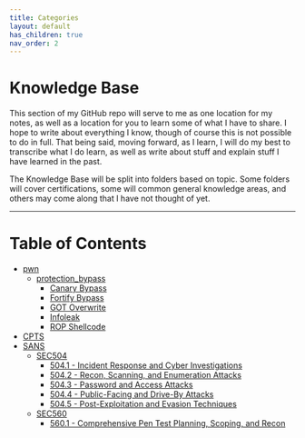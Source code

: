 ```yaml
---
title: Categories
layout: default
has_children: true
nav_order: 2
---
```


# Knowledge Base

This section of my GitHub repo will serve to me as one location for my notes, as well as a location for you to learn some of what I have to share. I hope to write about everything I know, though of course this is not possible to do in full. That being said, moving forward, as I learn, I will do my best to transcribe what I do learn, as well as write about stuff and explain stuff I have learned in the past.

The Knowledge Base will be split into folders based on topic. Some folders will cover certifications, some will common general knowledge areas, and others may come along that I have not thought of yet.

---

# Table of Contents
- [pwn](pwn/README.md)
    - [protection_bypass](pwn/protection_bypass/)
        - [Canary Bypass](pwn/protection_bypass/canary_bypass.md)
        - [Fortify Bypass](pwn/protection_bypass/fortify_bypass.md)
        - [GOT Overwrite](pwn/protection_bypass/got_overwrite.md)
        - [Infoleak](pwn/protection_bypass/infoleak.md)
        - [ROP Shellcode](pwn/protection_bypass/rop_shellcode.md)
- [CPTS](CPTS/index.md)
- [SANS](/_knowledge_base/SANS/index.md)
    - [SEC504](/_knowledge_base/SANS/SEC504/index.md)
        - [504.1 - Incident Response and Cyber Investigations](/_knowledge_base/SANS/SEC504/1%20-%20Incident%20Response%20and%20Cyber%20Investigations/index.md)
        - [504.2 - Recon, Scanning, and Enumeration Attacks](/_knowledge_base/SANS/SEC504/2%20-%20Recon,%20Scanning,%20and%20Enumeration%20Attacks/index.md)
        - [504.3 - Password and Access Attacks](/_knowledge_base/SANS/SEC504/3%20-%20Password%20and%20Access%20Attacks/index.md)
        - [504.4 - Public-Facing and Drive-By Attacks](/_knowledge_base/SANS/SEC504/4%20-%20Public-Facing%20and%20Drive-By%20Attacks/index.md)
        - [504.5 - Post-Exploitation and Evasion Techniques](/_knowledge_base/SANS/SEC504/5%20-%20Post-Exploitation%20and%20Evasion%20%20Techniques/index.md)
    - [SEC560](/_knowledge_base/SANS/SEC560/index.md)
        - [560.1 - Comprehensive Pen Test Planning, Scoping, and Recon](/_knowledge_base/SANS/SEC560/1%20-%20Comprehensive%20Pen%20Test%20Planning,%20Scoping,%20and%20Recon/index.md)
